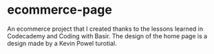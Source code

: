 # ecommerce-page
An ecommerce project that I created thanks to the lessons learned in Codecademy and Coding with Basir. The design of the home page is a design made by a Kevin Powel turotial.
